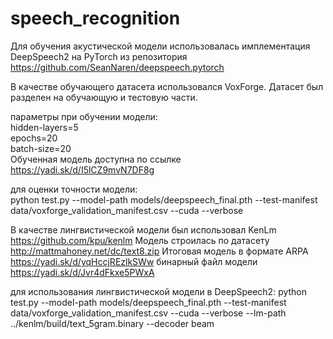 # speech_recognition

Для обучения акустической модели использовалась имплементация DeepSpeech2 на PyTorch из репозитория https://github.com/SeanNaren/deepspeech.pytorch

В качестве обучающего датасета использовался VoxForge. Датасет был разделен на обучающую и тестовую части.

параметры при обучении модели:  
hidden-layers=5  
epochs=20  
batch-size=20  
Обученная модель доступна по ссылке https://yadi.sk/d/I5lCZ9mvN7DF8g  

для оценки точности модели:   
    python test.py --model-path models/deepspeech_final.pth --test-manifest data/voxforge_validation_manifest.csv --cuda --verbose

В качестве лингвистической модели был использовал KenLm https://github.com/kpu/kenlm
Модель строилась по датасету http://mattmahoney.net/dc/text8.zip
Итоговая модель в формате ARPA https://yadi.sk/d/yqHccjREzlkSWw
бинарный файл модели https://yadi.sk/d/Jvr4dFkxe5PWxA

для использования лингвистической модели в DeepSpeech2:
python test.py --model-path models/deepspeech_final.pth --test-manifest data/voxforge_validation_manifest.csv --cuda --verbose --lm-path ../kenlm/build/text_5gram.binary  --decoder beam



